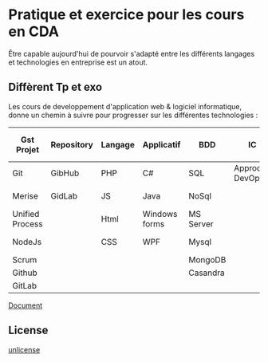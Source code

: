 # Pratique et exercice pour les cours en CDA

Être capable aujourd'hui de pourvoir s'adapté entre les différents langages et technologies en entreprise est un atout.

## Diffèrent Tp et exo

Les cours de developpement d'application web & logiciel informatique, donne un chemin à suivre pour progresser sur les différentes technologies :

Gst Projet | Repository | Langage | Applicatif | BDD | IC | Réseaux & Système | Serveur  
-----------| ---------- | ------- | ---------- | --- | -- | ----------------- | ------
Git        | GibHub     | PHP     | C#         | SQL | Approche DevOps | Ubuntu Server | Apache
Merise     | GidLab     | JS      | Java       | NoSql |  | Vmware Esxie      | Mysql server
Unified Process |       | Html    | Windows forms | MS Server | | Cisco Switch  | Pure-Ftpd-Mysql
NodeJs     |            | CSS     | WPF        | Mysql |   | Cisco Routeur    | PhpMyAdmin
Scrum      |            |         |            | MongoDB | |                  | Ssh |
Github     |            |         |            | Casandra | |                  | Ufw |
GitLab     |            |         |            |           |                  | Fail2Ban


[Document](https://jjeanniard.github.io/CDA_2005)

## License


[unlicense](https://unlicense.org)

